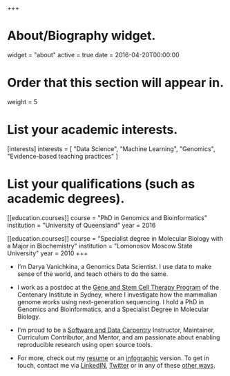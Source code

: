+++
# About/Biography widget.
widget = "about"
active = true
date = 2016-04-20T00:00:00

# Order that this section will appear in.
weight = 5

# List your academic interests.
[interests]
  interests = [
    "Data Science",
    "Machine Learning",
    "Genomics",
    "Evidence-based teaching practices"
  ]

# List your qualifications (such as academic degrees).
[[education.courses]]
  course = "PhD in Genomics and Bioinformatics"
  institution = "University of Queensland"
  year = 2016

[[education.courses]]
  course = "Specialist degree in Molecular Biology with a Major in Biochemistry"
  institution = "Lomonosov Moscow State University"
  year = 2010
+++

* I'm Darya Vanichkina, a Genomics Data Scientist. I use data to make sense of the world, and teach others to do the same.

* I work as a postdoc at the [Gene and Stem Cell Therapy Program](http://www.centenary.org.au/cen_program/gene-stem-cell-therapy/) of the Centenary Institute in Sydney, where I investigate how the mammalian genome works using next-generation sequencing. I hold a PhD in Genomics and Bioinformatics, and a Specialist Degree in Molecular Biology.

* I'm proud to be a [Software and Data Carpentry](https://carpentries.org/) Instructor, Maintainer, Curriculum Contributor, and Mentor, and am passionate about enabling reproducible research using open source tools.

* For more, check out my [resume](https://github.com/dvanic/resume/blob/master/daryavanichkina.pdf) or an [infographic](https://github.com/dvanic/resume/blob/master/daryavanichkina_infographic.pdf) version. To get in touch, contact me via <a href="https://www.linkedin.com/in/daryavanichkina/">LinkedIN</a>, <a href="http://twitter.com/@dvanichkina">Twitter</a> or in any of these <a href="{{ .Site.BaseURL }}contacts/">other ways</a>.
